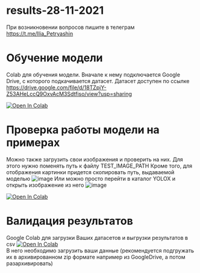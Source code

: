 # results-28-11-2021

При возникновении вопросов пишите в телеграм https://t.me/Ilia_Petryashin

# Обучение модели

Colab для обучения модели. Вначале к нему подключается Google Drive, с которого подкачивается датасет. Датасет доступен по ссылке https://drive.google.com/file/d/18TZpjY-Z53AHeLccQ9OxvAcM3Sdtfiso/view?usp=sharing

[![Open In Colab](https://colab.research.google.com/assets/colab-badge.svg)](https://colab.research.google.com/drive/1nb9aCvlY895IvEI4Qlv4TLJDBp553QWm?authuser=1)<br>

# Проверка работы модели на примерах

Можно также загрузить свои изображения и проверить на них. Для этого нужно поменять путь к файлу TEST_IMAGE_PATH
Кроме того, для отображения картинки придется скопировать путь, выдаваемой моделью
![image](https://user-images.githubusercontent.com/94632457/143732363-eba07a5f-2b57-4a84-82c5-5f3f221a473a.png)
Или можно просто перейти в каталог YOLOX и открыть изображение из него
![image](https://user-images.githubusercontent.com/94632457/143732393-4680c0f6-f885-47a8-9e42-8ae169a1be44.png)

[![Open In Colab](https://colab.research.google.com/assets/colab-badge.svg)](https://colab.research.google.com/drive/1bDkUTKj24B5ZFXgshGQtw48R0n9sPll6?authuser=1#scrollTo=ePrLaAhN2OKQ)<br>

# Валидация результатов 

Google Colab для загрузки Ваших датасетов и выгрузки результатов в csv
[![Open In Colab](https://colab.research.google.com/assets/colab-badge.svg)](https://colab.research.google.com/drive/1OXlQP12dkRSsDlD6adhu5VXlcpwKAbQ6?authuser=1#scrollTo=7BEUiqH-zh1c)<br>
В него необходимо загрузить ваши данные (рекомендуется подгружать их в архивированном zip формате например из GoogleDrive, а потом разархивировать)
